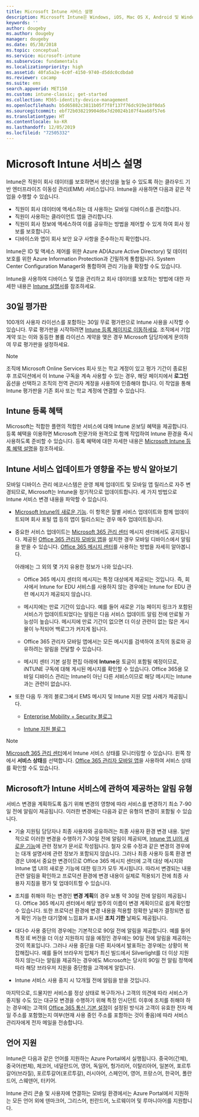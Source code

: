 ```yaml
---
title: Microsoft Intune 서비스 설명
description: Microsoft Intune은 Windows, iOS, Mac OS X, Android 및 Windows 모바일 디바이스를 관리하는 데 유용한 클라우드 기반 서비스입니다.
keywords: ''
author: dougeby
ms.author: dougeby
manager: dougeby
ms.date: 05/30/2018
ms.topic: conceptual
ms.service: microsoft-intune
ms.subservice: fundamentals
ms.localizationpriority: high
ms.assetid: 40fa5a2e-6c0f-4150-9740-d5ddc0cdbda0
ms.reviewer: cacamp
ms.suite: ems
search.appverid: MET150
ms.custom: intune-classic; get-started
ms.collection: M365-identity-device-management
ms.openlocfilehash: b5d65882c3811b05f7f8f137f76dc919e18f0da5
ms.sourcegitcommit: ebf72b038219904d6e7d20024b107f4aa68f57e6
ms.translationtype: HT
ms.contentlocale: ko-KR
ms.lasthandoff: 12/05/2019
ms.locfileid: "72505332"
---
```

# <a name="microsoft-intune-service-description"></a>Microsoft Intune 서비스 설명

Intune은 직원이 회사 데이터를 보호하면서 생산성을 높일 수 있도록 하는 클라우드 기반 엔터프라이즈 이동성 관리(EMM) 서비스입니다. Intune을 사용하면 다음과 같은 작업을 수행할 수 있습니다.
* 직원이 회사 데이터에 액세스하는 데 사용하는 모바일 디바이스를 관리합니다.
* 직원이 사용하는 클라이언트 앱을 관리합니다.
* 직원이 회사 정보에 액세스하여 이를 공유하는 방법을 제어할 수 있게 하여 회사 정보를 보호합니다.
* 디바이스와 앱이 회사 보안 요구 사항을 준수하는지 확인합니다.

Intune은 ID 및 액세스 제어를 위한 Azure AD(Azure Active Directory) 및 데이터 보호를 위한 Azure Information Protection과 긴밀하게 통합됩니다. System Center Configuration Manager와 통합하여 관리 기능을 확장할 수도 있습니다.

Intune을 사용하여 디바이스 및 앱을 관리하고 회사 데이터를 보호하는 방법에 대한 자세한 내용은 [Intune 설명서](../index.yml)를 참조하세요.

## <a name="30-day-free-trial"></a>30일 평가판
100개의 사용자 라이선스를 포함하는 30일 무료 평가판으로 Intune 사용을 시작할 수 있습니다. 무료 평가판을 시작하려면 [Intune 등록 페이지로 이동하세요](https://admin.microsoft.com/Signup/Signup.aspx?OfferId=40BE278A-DFD1-470a-9EF7-9F2596EA7FF9&dl=INTUNE_A&ali=1#0%20). 조직에서 기업 계약 또는 이와 동등한 볼륨 라이선스 계약을 맺은 경우 Microsoft 담당자에게 문의하여 무료 평가판을 설정하세요.

> [!NOTE]
> 조직에 Microsoft Online Services 회사 또는 학교 계정이 있고 평가 기간이 종료된 후 프로덕션에서 이 Intune 구독을 계속 사용할 수 있는 경우, 해당 페이지에서 **로그인** 옵션을 선택하고 조직의 전역 관리자 계정을 사용하여 인증해야 합니다. 이 작업을 통해 Intune 평가판을 기존 회사 또는 학교 계정에 연결할 수 있습니다.

<!--- For a list of settings that you can set up on mobile devices, see:

- [Enrolled device management capabilities of Microsoft Intune](introduction-intune.md)

- [Hybrid mobile device management (MDM) with System Center Configuration Manager and Microsoft Intune](/sccm/mdm/understand/hybrid-mobile-device-management)

For more about System Center Configuration Manager, see [Documentation  for System Center Configuration Manager](/sccm/index).--->
## <a name="intune-onboarding-benefit"></a>Intune 등록 혜택
Microsoft는 적합한 플랜의 적합한 서비스에 대해 Intune 온보딩 혜택을 제공합니다. 등록 혜택을 이용하면 Microsoft 전문가와 원격으로 함께 작업하여 Intune 환경을 즉시 사용하도록 준비할 수 있습니다. 등록 혜택에 대한 자세한 내용은 [Microsoft Intune 등록 혜택 설명](http://go.microsoft.com/fwlink/?LinkId=619281)을 참조하세요.


## <a name="learn-how-intune-service-updates-affect-you"></a>Intune 서비스 업데이트가 영향을 주는 방식 알아보기

모바일 디바이스 관리 에코시스템은 운영 체제 업데이트 및 모바일 앱 릴리스로 자주 변경되므로, Microsoft는 Intune을 정기적으로 업데이트합니다. 세 가지 방법으로 Intune 서비스 변경 내용을 파악할 수 있습니다.

- [Microsoft Intune의 새로운 기능](whats-new.md). 이 항목은 월별 서비스 업데이트와 함께 업데이트되며 회사 포털 앱 등의 앱이 릴리스되는 경우 매주 업데이트됩니다.

- 중요한 서비스 업데이트는 [Microsoft 365 관리 센터](https://admin.microsoft.com/) 메시지 센터에서도 공지됩니다. 제공된 [Office 365 관리자 모바일 앱](https://support.office.com/article/Office-365-Admin-Mobile-App-e16f6421-2a1a-4142-bf9d-9846600a060a)을 설치한 경우 모바일 디바이스에서 알림을 받을 수 있습니다. [Office 365 메시지 센터](https://support.office.com/client/results?Shownav=true&ns=O365ENTADMIN&version=15&ver=15&HelpID=O365E_MCManageUpdates)를 사용하는 방법을 자세히 알아봅니다.

  아래에는 그 외의 몇 가지 유용한 정보가 나와 있습니다.

  - Office 365 메시지 센터의 메시지는 특정 대상에게 제공되는 것입니다. 즉, 회사에서 Intune for EDU 서비스를 사용하지 않는 경우에는 Intune for EDU 관련 메시지가 제공되지 않습니다.

  - 메시지에는 만료 기간이 있습니다. 예를 들어 새로운 기능 페이지 링크가 포함된 서비스가 업데이트되었다는 알림은 다음 서비스 업데이트 알림 전에 만료될 가능성이 높습니다. 메시지에 만료 기간이 없으면 더 이상 관련이 없는 많은 게시물이 누적되어 백로그가 커지게 됩니다.

  - Office 365 관리자 모바일 앱에서는 모든 메시지를 검색하여 조직의 동료와 공유하려는 알림을 전달할 수 있습니다.

  - 메시지 센터 기본 설정 편집 아래에 **Intune**용 토글이 포함될 예정이므로, iNTUNE 구독에 대해 게시된 메시지를 확인할 수 있습니다. Office 365용 모바일 디바이스 관리는 Intune이 아닌 다른 서비스이므로 해당 메시지는 Intune과는 관련이 없습니다.

- 또한 다음 두 개의 블로그에서 EMS 메시지 및 Intune 지원 모범 사례가 제공됩니다.

  - [Enterprise Mobility + Security 블로그](https://blogs.technet.microsoft.com/enterprisemobility/)

  - [Intune 지원 블로그](https://blogs.technet.microsoft.com/intunesupport/)

> [!Note]
> [Microsoft 365 관리 센터](https://admin.microsoft.com)에서 Intune 서비스 상태를 모니터링할 수 있습니다. 왼쪽 창에서 **서비스 상태**를 선택합니다. [Office 365 관리자 모바일 앱](https://support.office.com/article/Office-365-Admin-Mobile-App-e16f6421-2a1a-4142-bf9d-9846600a060a)을 사용하여 서비스 상태를 확인할 수도 있습니다.

## <a name="types-of-notices-microsoft-provides-about-the-intune-service"></a>Microsoft가 Intune 서비스에 관하여 제공하는 알림 유형

서비스 변경을 계획하도록 돕기 위해 변경의 영향에 따라 서비스를 변경하기 최소 7-90일 전에 알림이 제공됩니다. 이러한 변경에는 다음과 같은 유형의 변경이 포함될 수 있습니다.

- 기술 지원팀 담당자나 최종 사용자와 공유하려는 최종 사용자 환경 변경 내용. 일반적으로 이러한 변경을 수행하기 7-30일 전에 알림이 제공되며, [Intune 앱 UI의 새로운 기능](whats-new-app-ui.md)에 관련 정보가 문서로 작성됩니다. 철자 오류 수정과 같은 변경의 경우에는 대개 설명서에 관련 정보가 포함되지 않습니다. 그러나 최종 사용자 등록 환경 변경은 UI에서 중요한 변경이므로 Office 365 메시지 센터에 고객 대상 메시지와 Intune 앱 UI의 새로운 기능에 대한 링크가 모두 게시됩니다. 따라서 변경되는 내용 관련 알림을 확인하고 프로덕션 환경에 변경 내용이 실제로 적용되기 전에 최종 사용자 지침을 평가 및 업데이트할 수 있습니다.

- 조치를 취해야 하는 변경인 **변경 계획**의 경우 보통 약 30일 전에 알림이 제공됩니다. Office 365 메시지 센터에서 해당 범주의 이름이 변경 계획이므로 쉽게 확인할 수 있습니다. 또한 프로덕션 환경에 변경 내용을 적용할 정확한 날짜가 결정되면 쉽게 확인 가능한 대기열에 느낌표가 표시된 **조치 기한** 날짜도 제공됩니다.

- 대다수 사용 중단의 경우에는 기본적으로 90일 전에 알림을 제공합니다. 예를 들어 특정 IE 버전을 더 이상 지원하지 않을 예정인 경우에는 90일 전에 알림을 제공하는 것이 목표입니다. 그러나 사용 중단을 다른 회사에서 발표하는 경우에는 상황이 복잡해집니다. 예를 들어 브라우저 업체가 최신 빌드에서 Silverlight를 더 이상 지원하지 않는다는 알림을 제공하는 경우에도 Microsoft는 당사의 90일 전 알림 정책에 따라 해당 브라우저 지원을 중단함을 고객에게 알립니다.

- Intune 서비스 사용 중지 시 12개월 전에 알림을 받을 것입니다.

마지막으로, 드물지만 서비스를 정상 상태로 복구하거나 고객의 의견에 따라 서비스가 중지될 수도 있는 대규모 변경을 수행하기 위해 특정 인시던트 이후에 조치를 취해야 하는 경우에는 고객의 [Office 365 통신 기본 설정](https://support.office.com/article/Change-your-contact-preferences-for-communications-from-Microsoft-6f70de1b-a64d-4498-bfbd-be8c83a9c0fc)이 설정된 방식과 고객이 유효한 전자 메일 주소를 포함했는지 여부(현재 사용 중인 주소를 포함하는 것이 좋음)에 따라 서비스 관리자에게 전자 메일을 전송합니다.  


<!--- ## Choose the management solution that’s right for you
You can set up Intune in several ways to manage and help protect your company's mobile devices and computers (referred to as **devices** in this article).

- **Intune stand-alone configuration.** Use the web-based admin console in Intune to manage devices in your organization. Intune can be used without any on-premises IT infrastructure. If you use Intune with Active Directory Domain Services, you can use domain user accounts that you manage with Domain Services with Intune.

- **Intune with System Center Configuration Manager.** Use the Configuration Manager management console to manage computers and mobile devices in your enterprise. This configuration can help you to manage all your organization’s devices through a single console, the Configuration Manager Admin Console. Configuration Manager supports large numbers of mobile devices, servers, and computers. For more about Configuration Manager, see [Hybrid mobile device management (MDM) with System Center Configuration Manager and Microsoft Intune](/sccm/mdm/understand/hybrid-mobile-device-management). For more help deciding which approach is right for you, see [Choose between Microsoft Intune standalone and hybrid mobile device management with Configuration Manager](/sccm/mdm/understand/choose-between-standalone-intune-and-hybrid-mobile-device-management).--->

## <a name="language-support"></a>언어 지원
Intune은 다음과 같은 언어를 지원하는 Azure Portal에서 실행됩니다. 중국어(간체), 중국어(번체), 체코어, 네덜란드어, 영어, 독일어, 헝가리어, 이탈리아어, 일본어, 포르투갈어(브라질), 포르투갈어(포르투갈), 러시아어, 스페인어, 영어, 프랑스어, 한국어, 폴란드어, 스웨덴어, 터키어.

Intune 관리 콘솔 및 사용자에 연결하는 모바일 환경에서는 Azure Portal에서 지원하는 모든 언어 외에 덴마크어, 그리스어, 핀란드어, 노르웨이어 및 루마니아어를 지원합니다.

<!--- ## Learn more about Intune
Use these resources to learn more about Intune:

- The [Microsoft Intune Trust Center](https://www.microsoft.com/server-cloud/products/intune-trust-center/) provides information about the security, privacy, and compliance practices of Intune, and it describes some of Intune's certifications.

- [Enrolled device management capabilities of Microsoft Intune](introduction-intune.md)--->
